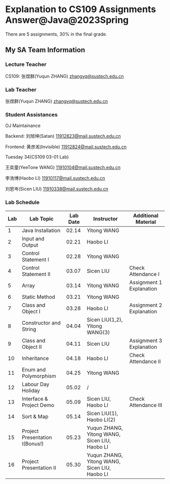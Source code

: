 # Explanation to CS109 Assignments Answer@Java@2023Spring
There are 5 assignments, 30% in the final grade.

## My SA Team Information
### Lecture Teacher
CS109: 张煜群(Yuqun ZHANG) zhangyq@sustech.edu.cn

### Lab Teacher
张煜群(Yuqun ZHANG) zhangyq@sustech.edu.cn

### Student Assistances

OJ Maintainance

Backend: 刘旭坤(Satan) 11912823@mail.sustech.edu.cn     

Frontend: 黄彦淞(Invisible) 11912824@mail.sustech.edu.cn     

Tuesday 34(CS109 03-01 Lab)

王奕童(YeeTone WANG) 11910104@mail.sustech.edu.cn

李浩博(Haobo LI) 11910117@mail.sustech.edu.cn

刘思岑(Sicen LIU) 11910338@mail.sustech.edu.cn

### Lab Schedule

| Lab  | Lab Topic                      | Lab Date | Instructor                                    | Additional Material      |
| ---- | ------------------------------ | -------- | --------------------------------------------- | ------------------------ |
| 1    | Java Installation              | 02.14    | Yitong WANG                                   |                          |
| 2    | Input and Output               | 02.21    | Haobo LI                                      |                          |
| 3    | Control Statement I            | 02.28    | Yitong WANG                                   |                          |
| 4    | Control Statement II           | 03.07    | Sicen LIU                                     | Check Attendance I       |
| 5    | Array                          | 03.14    | Yitong WANG                                   | Assignment 1 Explanation |
| 6    | Static Method                  | 03.21    | Yitong WANG                                   |                          |
| 7    | Class and Object I             | 03.28    | Haobo LI                                      | Assignment 2 Explanation |
| 8    | Constructor and String         | 04.04    | Sicen LIU(1,2), Yitong WANG(3)                |                          |
| 9    | Class and Object II            | 04.11    | Sicen LIU                                     | Assignment 3 Explanation |
| 10   | Inheritance                    | 04.18    | Haobo LI                                      | Check Attendance II      |
| 11   | Enum and Polymorphism          | 04.25    | Yitong WANG                                   |                          |
| 12   | Labour Day Holiday             | 05.02    | /                                             |                          |
| 13   | Interface & Project Demo       | 05.09    | Sicen LIU, Haobo LI                           | Check Attendance III     |
| 14   | Sort & Map                     | 05.14    | Sicen LIU(1), Haobo LI(2)                     |                          |
| 15   | Project Presentation I(Bonus!) | 05.23    | Yuqun ZHANG, Yitong WANG, Sicen LIU, Haobo LI |                          |
| 16   | Project Presentation II        | 05.30    | Yuqun ZHANG, Yitong WANG, Sicen LIU, Haobo LI |                          |